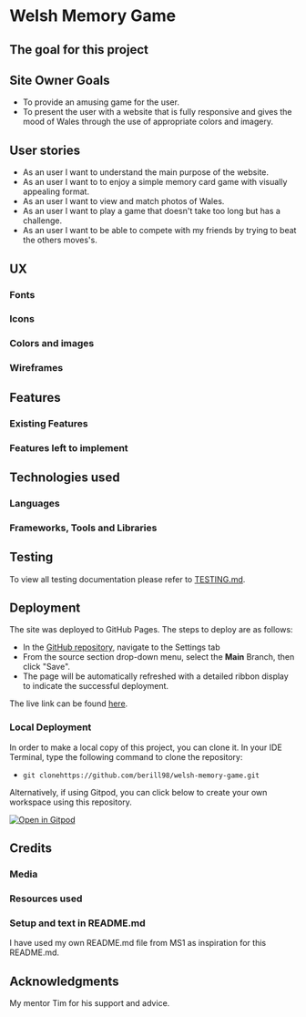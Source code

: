 # Welsh Memory Game

## The goal for this project
## Site Owner Goals

- To provide  an amusing game for the user.
- To present the user with a website that is fully responsive and gives the mood of Wales through the use of appropriate colors and imagery.

## User stories

- As an user I want to understand the main purpose of the website.
- As an user I want to to enjoy a simple memory card game with visually appealing format.
- As an user I want to view and match photos of Wales.
- As an user I want to play a game that doesn't take too long but has a challenge. 
- As an user I want to be able to compete with my friends by trying to beat the others moves's.

## UX
### Fonts
### Icons
### Colors and images
### Wireframes

## Features
### Existing Features
### Features left to implement

## Technologies used
### Languages
### Frameworks, Tools and Libraries

## Testing

To view all testing documentation please refer to [TESTING.md](TESTING.md).

## Deployment

The site was deployed to GitHub Pages. The steps to deploy are as follows: 
  - In the [GitHub repository](https://github.com/berill98/welsh-memory-game), navigate to the Settings tab 
  - From the source section drop-down menu, select the **Main** Branch, then click "Save".
  - The page will be automatically refreshed with a detailed ribbon display to indicate the successful deployment.

  The live link can be found [here](https://berill98.github.io/welsh-memory-game/).

### Local Deployment

In order to make a local copy of this project, you can clone it. In your IDE Terminal, type the following command to clone the repository:

- `git clonehttps://github.com/berill98/welsh-memory-game.git`

Alternatively, if using Gitpod, you can click below to create your own workspace using this repository.

[![Open in Gitpod](https://gitpod.io/button/open-in-gitpod.svg)](https://gitpod.io/#https://github.com/berill98/welsh-memory-game)

## Credits

### Media
### Resources used

### Setup and text in README.md

I have used my own README.md file from MS1 as inspiration for this README.md.

## Acknowledgments

My mentor Tim for his support and advice.